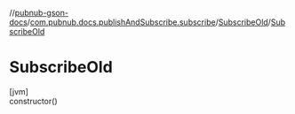 //[pubnub-gson-docs](../../../index.md)/[com.pubnub.docs.publishAndSubscribe.subscribe](../index.md)/[SubscribeOld](index.md)/[SubscribeOld](-subscribe-old.md)

# SubscribeOld

[jvm]\
constructor()
